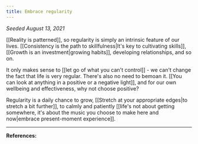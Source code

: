 ```yaml
---
title: Embrace regularity
---
```


*Seeded August 13, 2021*

[[Reality is patterned]], so regularity is simply an intrinsic feature of our lives. [[Consistency is the path to skillfulness|It's key to cultivating skills]], [[Growth is an investment|growing habits]], developing relationships, and so on.

It only makes sense to [[let go of what you can't control]] - we can't change the fact that life is very regular. There's also no need to bemoan it. [[You can look at anything in a positive or a negative light]], and for our own wellbeing and effectiveness, why not choose positive? 

Regularity is a daily chance to grow, [[Stretch at your appropriate edges|to stretch a bit further]], to calmly and patiently [[life's not about getting somewhere, it's about the music you choose to make here and now|embrace present-moment experience]]. 

---
**References:**

